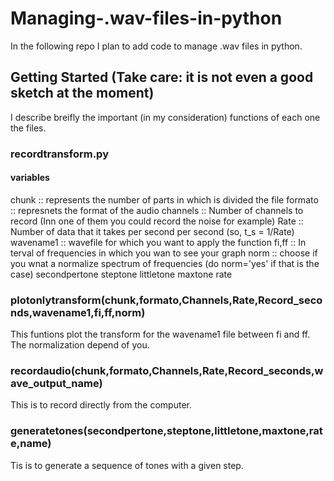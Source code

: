 # Managing-.wav-files-in-python
In the following repo I plan to add code to manage .wav files in python. 

## Getting Started (Take care: it is not even a good sketch at the moment)

I describe breifly the important (in my consideration) functions of each one the files.

### recordtransform.py

#### variables 


chunk :: represents the number of parts in which is divided the file 
formato :: represnets the format of the audio 
channels :: Number of channels to record (Inn one of them you could record the noise for example)
Rate :: Number of data that it takes per second per second (so, t_s = 1/Rate)
wavename1 :: wavefile for which you want to apply the function 
fi,ff :: In terval of frequencies in which you wan to see your graph 
norm :: choose if you wnat a normalize spectrum of frequencies (do norm='yes' if that is the case)
secondpertone
steptone
littletone
maxtone
rate


### plotonlytransform(chunk,formato,Channels,Rate,Record_seconds,wavename1,fi,ff,norm)

This funtions plot the transform for the wavename1 file between fi and ff. The normalization depend of you. 

### recordaudio(chunk,formato,Channels,Rate,Record_seconds,wave_output_name)

This is to record directly from the computer.

### generatetones(secondpertone,steptone,littletone,maxtone,rate,name)

Tis is to generate a sequence of tones with a given step. 
